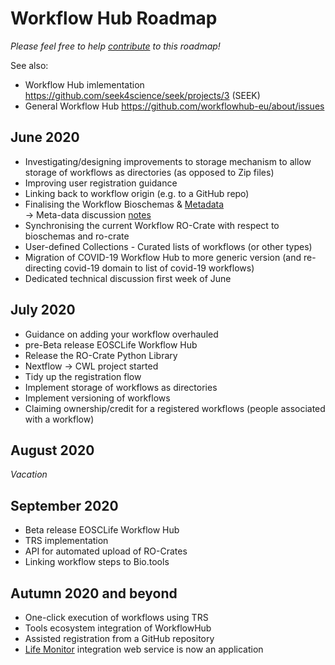 # Workflow Hub Roadmap

_Please feel free to help [contribute](https://github.com/workflowhub-eu/about/edit/master/roadmap.md) to this roadmap!_

See also:
  * Workflow Hub imlementation <https://github.com/seek4science/seek/projects/3> (SEEK)
  * General Workflow Hub <https://github.com/workflowhub-eu/about/issues>

## June 2020

* Investigating/designing improvements to storage mechanism to allow storage of workflows as directories (as opposed to Zip files)
* Improving user registration guidance
* Linking back to workflow origin (e.g. to a GitHub repo)
* Finalising the Workflow Bioschemas & [Metadata](https://docs.google.com/spreadsheets/d/1ah4GQFlXuZiL6UeWAbHXt1iAlxEIidkC8g8lsSfNfRQ/edit#gid=0) \
-> Meta-data discussion [notes](https://docs.google.com/document/d/14b7PnZ01PimuZyfE4OZPH_atB_k4qH_xk5gKFzScB2o/edit)
* Synchronising the current Workflow RO-Crate with respect to bioschemas and ro-crate
* User-defined Collections - Curated lists of workflows (or other types)
* Migration of COVID-19 Workflow Hub to more generic version (and re-directing covid-19 domain to list of covid-19 workflows)
* Dedicated technical discussion first week of June

## July 2020

* Guidance on adding your workflow overhauled
* pre-Beta release EOSCLife Workflow Hub
* Release the RO-Crate Python Library
* Nextflow -> CWL project started
* Tidy up the registration flow
* Implement storage of workflows as directories
* Implement versioning of workflows
* Claiming ownership/credit for a registered workflows (people associated with a workflow)

## August 2020

*Vacation*

## September 2020

* Beta release EOSCLife Workflow Hub
* TRS implementation
* API for automated upload of RO-Crates
* Linking workflow steps to Bio.tools

## Autumn 2020 and beyond

* One-click execution of workflows using TRS
* Tools ecosystem integration of WorkflowHub
* Assisted registration from a GitHub repository
* [Life Monitor](https://github.com/crs4/life_monitor) integration web service is now an application
